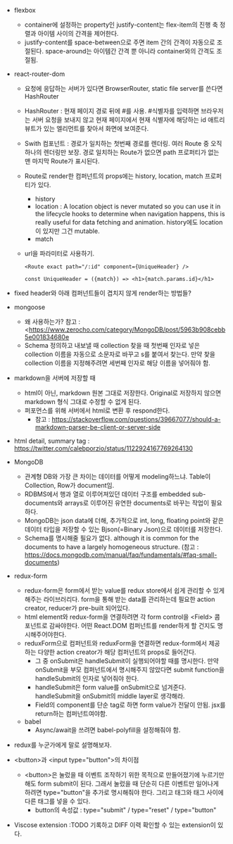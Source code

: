 - flexbox

  - container에 설정하는 property인 justify-content는 flex-item의 진행 축 정렬과 아이템 사이의 간격을 제어한다.
  - justify-content를 space-between으로 주면 item 간의 간격이 자동으로 조절된다. space-around는 아이템간 간격 뿐 아니라 container와의 간격도 조절됨.

- react-router-dom

  - 요청에 응답하는 서버가 있다면 BrowserRouter, static file server를 쓴다면 HashRouter

  - HashRouter : 현재 페이지 경로 뒤에 #를 사용. #식별자를 입력하면 브라우저는 서버 요청을 보내지 않고 현재 페이지에서 현재 식별자에 해당하는 id 애트리뷰트가 있는 엘리먼트를 찾아서 화면에 보여준다.

  - Swith 컴포넌트 : 경로가 일치하는 첫번째 경로를 렌더링. 여러 Route 중 오직 하나의 렌더링만 보장. 경로 일치하는 Route가 없으면 path 프로퍼티가 없는 맨 마지막 Route가 표시된다.

  - Route로 render한 컴퍼넌트의 props에는 history, location, match 프로퍼티가 있다.

    - history
    - location : A location object is never mutated so you can use it in the lifecycle hooks to determine when navigation happens, this is really useful for data fetching and animation. history에도 location이 있지만 그건 mutable.
    - match

  - url을 파라미터로 사용하기.

    ```
    <Route exact path="/:id" component={UniqueHeader} />

    const UniqueHeader = ({match}) => <h1>{match.params.id}</h1>
    ```

* fixed header와 아래 컴퍼넌트들이 겹치지 않게 render하는 방법들?
* mongoose
  - 왜 사용하는가? 참고 : <https://www.zerocho.com/category/MongoDB/post/5963b908cebb5e001834680e
  - Schema 정의하고 내보낼 때 collection 찾을 때 첫번째 인자로 넣은 collection 이름을 자동으로 소문자로 바꾸고 s를 붙여서 찾는다. 만약 찾을 collection 이름을 지정해주려면 세번째 인자로 해당 이름을 넣어줘야 함.
* markdown을 서버에 저장할 때

  - html이 아닌, markdown 원본 그대로 저장한다. Original로 저장하지 않으면 markdown 형식 그대로 수정할 수 없게 된다.
  - 퍼포먼스를 위해 서버에서 html로 변환 후 respond한다.
    - 참고 : <https://stackoverflow.com/questions/39667077/should-a-markdown-parser-be-client-or-server-side>

* html detail, summary tag : https://twitter.com/calebporzio/status/1122924167769264130

* MongoDB

  - 관계형 DB와 가장 큰 차이는 데이터를 어떻게 modeling하느냐. Table이 Collection, Row가 document임.
  - RDBMS에서 행과 열로 이루어져있던 데이터 구조를 embedded sub-documents와 arrays로 이루어진 유연한 documents로 바꾸는 작업이 필요하다.
  - MongoDB는 json data에 더해, 추가적으로 int, long, floating point와 같은 데이터 타입을 저장할 수 있는 Bjson(=Binary Json)으로 데이터를 저장한다.
  - Schema를 명시해줄 필요가 없다. although it is common for the documents to have a largely homogeneous structure. (참고 : <https://docs.mongodb.com/manual/faq/fundamentals/#faq-small-documents>)

* redux-form

  - redux-form은 form에서 받는 value를 redux store에서 쉽게 관리할 수 있게 해주는 라이브러리다. form을 통해 받는 data를 관리하는데 필요한 action creator, reducer가 pre-built 되어있다.
  - html element와 redux-form을 연결하려면 각 form control을 \<Field> 콤포넌트로 감싸야한다. 어떤 React.DOM 컴퍼넌트를 render하게 할 건지도 명시해주어야한다.
  - reduxForm으로 컴퍼넌트와 reduxForm을 연결하면 redux-form에서 제공하는 다양한 action creator가 해당 컴퍼넌트의 props로 들어간다.
    - 그 중 onSubmit은 handleSubmit이 실행되어야할 때를 명시한다. 만약 onSubmit을 부모 컴퍼넌트에서 명시해주지 않았다면 submit function을 handleSubmit의 인자로 넣어줘야 한다.
    - handleSubmit은 form value를 onSubmit으로 넘겨준다. handleSubmit을 onSubmit의 middle layer로 생각해라.
    - Field의 component를 단순 tag로 하면 form value가 전달이 안됨. jsx를 return하는 컴퍼넌트여야함.
  - babel
    - Async/await을 쓰려면 babel-polyfill을 설정해줘야 함.

* redux를 누군가에게 말로 설명해보자.

* \<button>과 \<input type="button">의 차이점
  - \<button>은 눌렀을 때 이벤트 조작하기 위한 목적으로 만들어졌기에 누르기만 해도 form submit이 된다. 그래서 눌렀을 때 단순히 다른 이벤트만 일어나게 하려면 type="button"을 추가로 명시해줘야 한다. 그리고 태그와 태그 사이에 다른 태그를 넣을 수 있다.
    - button의 속성값 : type="submit" / type="reset" / type="button"

- Viscose extension :TODO 기록하고 DIFF 이력 확인할 수 있는 extension이 있다.

